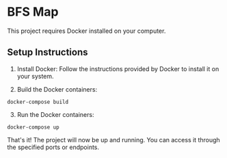 # BFS Map

This project requires Docker installed on your computer.

## Setup Instructions

1. Install Docker: Follow the instructions provided by Docker to install it on your system.

2. Build the Docker containers:

```
docker-compose build
```

3. Run the Docker containers:

```
docker-compose up
```

That's it! The project will now be up and running. You can access it through the specified ports or endpoints.
